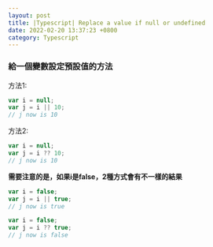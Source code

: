 ```yaml
---
layout: post
title: |Typescript| Replace a value if null or undefined
date: 2022-02-20 13:37:23 +0800
category: Typescript
---
```

### 給一個變數設定預設值的方法

方法1:
```javascript
var i = null;
var j = i || 10;
// j now is 10
```
方法2:
```javascript
var i = null;
var j = i ?? 10;
// j now is 10
```


**需要注意的是，如果i是false，2種方式會有不一樣的結果**

```javascript
var i = false;
var j = i || true;
// j now is true

var i = false;
var j = i ?? true;
// j now is false
```
